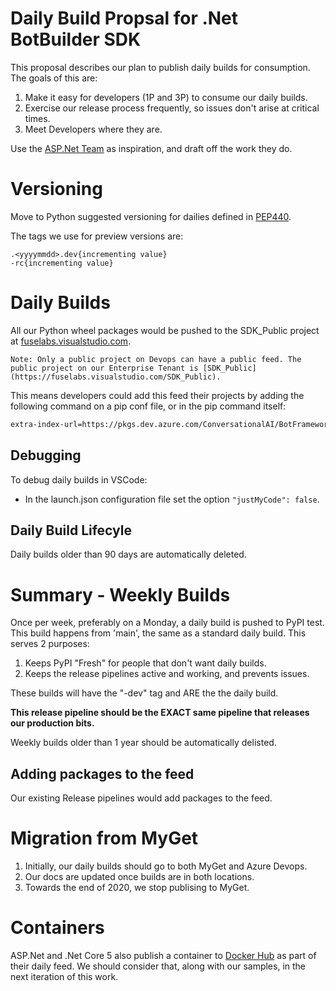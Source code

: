# Daily Build Propsal for .Net BotBuilder SDK

This proposal describes our plan to publish daily builds for consumption. The goals of this are:
1. Make it easy for developers (1P and 3P) to consume our daily builds.
2. Exercise our release process frequently, so issues don't arise at critical times.
3. Meet Developers where they are.

Use the [ASP.Net Team](https://github.com/dotnet/aspnetcore/blob/master/docs/DailyBuilds.md) as inspiration, and draft off the work they do.

# Versioning
Move to Python suggested versioning for dailies defined in [PEP440](https://www.python.org/dev/peps/pep-0440/#developmental-releases).

The tags we use for preview versions are:
```
.<yyyymmdd>.dev{incrementing value}
-rc{incrementing value}
```

# Daily Builds
All our Python wheel packages would be pushed to the SDK_Public project at [fuselabs.visualstudio.com](https://fuselabs.visualstudio.com).

    Note: Only a public project on Devops can have a public feed. The public project on our Enterprise Tenant is [SDK_Public](https://fuselabs.visualstudio.com/SDK_Public).

This means developers could add this feed their projects by adding the following command on a pip conf file, or in the pip command itself:

```bash
extra-index-url=https://pkgs.dev.azure.com/ConversationalAI/BotFramework/_packaging/SDK%40Local/pypi/simple/
```

## Debugging
To debug daily builds in VSCode:
* In the launch.json configuration file set the option `"justMyCode": false`.

## Daily Build Lifecyle
Daily builds older than 90 days are automatically deleted.

# Summary - Weekly Builds
Once per week, preferably on a Monday, a daily build is pushed to PyPI test. This build happens from 'main', the same as a standard daily build. This serves 2 purposes:

1. Keeps PyPI "Fresh" for people that don't want daily builds.
2. Keeps the release pipelines active and working, and prevents issues.

These builds will have the "-dev" tag and ARE the the daily build.

**This release pipeline should be the EXACT same pipeline that releases our production bits.**

Weekly builds older than 1 year should be automatically delisted.

## Adding packages to the feed
Our existing Release pipelines would add packages to the feed.
# Migration from MyGet

1. Initially, our daily builds should go to both MyGet and Azure Devops.
2. Our docs are updated once builds are in both locations.
3. Towards the end of 2020, we stop publising to MyGet.

# Containers
ASP.Net and .Net Core 5 also publish a container to [Docker Hub](https://hub.docker.com/_/microsoft-dotnet-nightly-aspnet/) as part of their daily feed. We should consider that, along with our samples, in the next iteration of this work.
